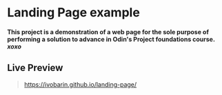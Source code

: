 Landing Page example
===
#### This project is a demonstration of a web page for the sole purpose of performing a solution to advance in Odin's Project foundations course.<br> ***xoxo***

Live Preview 
---
> https://ivobarin.github.io/landing-page/
